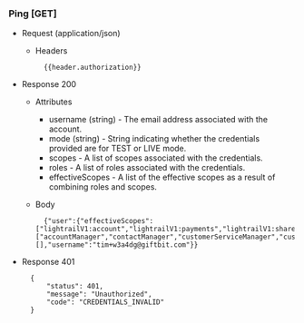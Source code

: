 ### Ping [GET]
+ Request (application/json)
    + Headers

            {{header.authorization}}

+ Response 200
    + Attributes
        + username (string) - The email address associated with the account.
        + mode (string) - String indicating whether the credentials provided are for TEST or LIVE mode.
        + scopes - A list of scopes associated with the credentials.
        + roles - A list of roles associated with the credentials.
        + effectiveScopes - A list of the effective scopes as a result of combining roles and scopes.
        
    + Body
    
            {"user":{"effectiveScopes":["lightrailV1:account","lightrailV1:payments","lightrailV1:sharedSecret","lightrailV1:stripeConnect","lightrailV1:token","lightrailV1:userImage:create","lightrailV1:contact","lightrailV1:card","lightrailV1:valueStore","lightrailV1:transaction","lightrailV1:valueStore","lightrailV1:transaction","lightrailV1:code:balance","lightrailV1:transaction:create:drawdown","lightrailV1:transaction:create:capture","lightrailV1:transaction:create:void","lightrailV1:program","lightrailV1:programKey","lightrailV1:valueStore","lightrailV1:stats","lightrailV1:transaction:create:cancel","lightrailV1:transaction:create:freeze","lightrailV1:transaction:create:unfreeze","lightrailV1:transaction:create:activate","lightrailV1:team","lightrailV1:portal","lightrailV1:token:list","lightrailV1:token:create","lightrailV1:team:show"],"mode":"LIVE","roles":["accountManager","contactManager","customerServiceManager","customerServiceRepresentative","pointOfSale","programManager","promoter","reporter","securityManager","teamAdmin","webPortal"],"scopes":[],"username":"tim+w3a4dg@giftbit.com"}}
        
+ Response 401

        {
            "status": 401,
            "message": "Unauthorized",
            "code": "CREDENTIALS_INVALID"
        }
